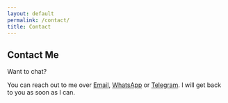 ```yaml
---
layout: default
permalink: /contact/
title: Contact
---
```


## Contact Me

Want to chat? 

You can reach out to me over <a href="mailto:{{ site.email | encode_email }}">Email</a>, <a href="https://{{ site.whatsapp | encode_email }}">WhatsApp</a> or <a href="https://{{ site.telegram | encode_email}}">Telegram</a>. I will get back to you as soon as I can.
